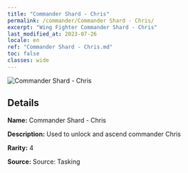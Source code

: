 ```yaml
---
title: "Commander Shard - Chris"
permalink: /commander/Commander Shard - Chris/
excerpt: "Wing Fighter Commander Shard - Chris"
last_modified_at: 2023-07-26
locale: en
ref: "Commander Shard - Chris.md"
toc: false
classes: wide
---
```



 ![Commander Shard - Chris](/images/commander/actor_debris_2_zbsx_img10.png)

## Details

 **Name:** Commander Shard - Chris 

 **Description:** Used to unlock and ascend commander Chris 

 **Rarity:** 4 

 **Source:** Source: Tasking 


